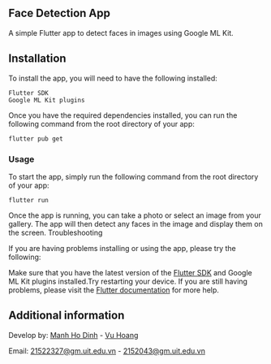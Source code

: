 ## Face Detection App

A simple Flutter app to detect faces in images using Google ML Kit.
## Installation

To install the app, you will need to have the following installed:
```
Flutter SDK
Google ML Kit plugins
```
Once you have the required dependencies installed, you can run the following command from the root directory of your app:

    flutter pub get

### Usage

To start the app, simply run the following command from the root directory of your app:

    flutter run

Once the app is running, you can take a photo or select an image from your gallery. The app will then detect any faces in the image and display them on the screen.
Troubleshooting

If you are having problems installing or using the app, please try the following:

Make sure that you have the latest version of the [Flutter SDK](https://docs.flutter.dev/get-started/install) and Google ML Kit plugins installed.Try restarting your device.
If you are still having problems, please visit the [Flutter documentation](https://docs.flutter.dev/) for more help.

## Additional information

Develop by: [Manh Ho Dinh](https://github.com/ManhHoDinh) - [Vu Hoang](https://github.com/vuhoang)

Email: 21522327@gm.uit.edu.vn - 2152043@gm.uit.edu.vn 
